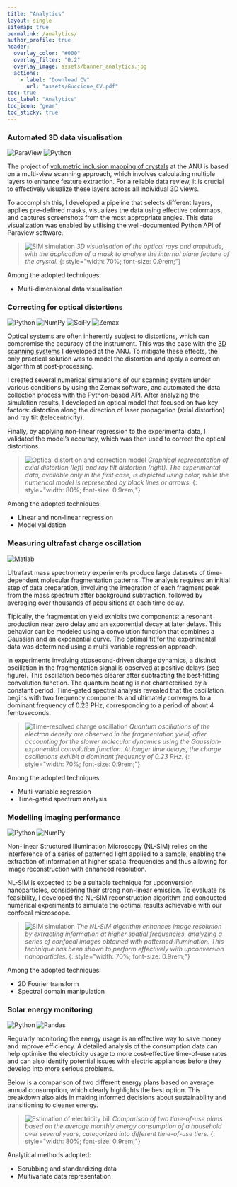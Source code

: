 ```yaml
---
title: "Analytics"
layout: single
sitemap: true
permalink: /analytics/
author_profile: true
header:
  overlay_color: "#000"
  overlay_filter: "0.2"
  overlay_image: assets/banner_analytics.jpg
  actions:
    - label: "Download CV"
      url: "assets/Guccione_CV.pdf"
toc: true
toc_label: "Analytics"
toc_icon: "gear"
toc_sticky: true
---
```



### Automated 3D data visualisation

![ParaView](https://img.shields.io/badge/ParaView-blue?style=plastic&amp)
![Python](https://img.shields.io/badge/Python-fff?logo=python&logoColor=3776AB)

The project of [volumetric inclusion mapping of crystals](/instrumentation/#3d-optical-coherent-tomography) at the ANU is based on a multi-view scanning approach, which involves calculating multiple layers to enhance feature extraction. For a reliable data review, it is crucial to effectively visualize these layers across all individual 3D views.

To accomplish this, I developed a pipeline that selects different layers, applies pre-defined masks, visualizes the data using effective colormaps, and captures screenshots from the most appropriate angles. This data visualization was enabled by utilising the well-documented Python API of Paraview software.

>![SIM simulation](/assets/analytics/crystal_crack.png)
>*3D visualisation of the optical rays and amplitude, with the application of a mask to analyse the internal plane feature of the crystal.*
{: style="width: 70%; font-size: 0.9rem;"}

Among the adopted techniques:
- Multi-dimensional data visualisation


### Correcting for optical distortions

![Python](https://img.shields.io/badge/Python-fff?logo=python&logoColor=3776AB)
![NumPy](https://img.shields.io/badge/NumPy-aaa?logo=numpy&logoColor=013243)
![SciPy](https://img.shields.io/badge/SciPy-aaa?logo=scipy&logoColor=8CAAE6)
![Zemax](https://img.shields.io/badge/Zemax-fff?logo=ansys&logoColor=FFB71B)


Optical systems are often inherently subject to distortions, which can compromise the accuracy of the instrument. This was the case with the [3D scanning systems](/instrumentation/#3d-optical-coherent-tomography) I developed at the ANU. To mitigate these effects, the only practical solution was to model the distortion and apply a correction algorithm at post-processing.

I created several numerical simulations of our scanning system under various conditions by using the Zemax software, and automated the data collection process with the Python-based API. After analyzing the simulation results, I developed an optical model that focused on two key factors: distortion along the direction of laser propagation (axial distortion) and ray tilt (telecentricity).

Finally, by applying non-linear regression to the experimental data, I validated the model’s accuracy, which was then used to correct the optical distortions.


>![Optical distortion and correction model](/assets/analytics/axial_distortion.png)
>*Graphical representation of axial distortion (left) and ray tilt distortion (right). The experimental data, available only in the first case, is depicted using color, while the numerical model is represented by black lines or arrows.*
{: style="width: 80%; font-size: 0.9rem;"}

Among the adopted techniques:
- Linear and non-linear regression
- Model validation


### Measuring ultrafast charge oscillation

![Matlab](https://img.shields.io/badge/MATLAB%C2%AE-orange?style=plastic&amp)

Ultrafast mass spectrometry experiments produce large datasets of time-dependent molecular fragmentation patterns. The analysis requires an initial step of data preparation, involving the integration of each fragment peak from the mass spectrum after background subtraction, followed by averaging over thousands of acquisitions at each time delay.

Tipically, the fragmentation yield exhibits two components: a resonant production near zero delay and an exponential decay at later delays. This behavior can be modeled using a convolution function that combines a Gaussian and an exponential curve. The optimal fit for the experimental data was determined using a multi-variable regression approach.

In experiments involving attosecond-driven charge dynamics, a distinct oscillation in the fragmentation signal is observed at positive delays (see figure). This oscillation becomes clearer after subtracting the best-fitting convolution function. The quantum beating is not characterised by a constant period. Time-gated spectral analysis revealed that the oscillation begins with two frequency components and ultimately converges to a dominant frequency of 0.23 PHz, corresponding to a period of about 4 femtoseconds.

>![Time-resolved charge oscillation](/assets/analytics/phe_charge_oscillation.png)
>*Quantum oscillations of the electron density are observed in the fragmentation yield, after accounting for the slower molecular dynamics using the Gaussian-exponential convolution function. At longer time delays, the charge oscillations exhibit a dominant frequency of 0.23 PHz.*
{: style="width: 70%; font-size: 0.9rem;"}

Among the adopted techniques:
- Multi-variable regression
- Time-gated spectrum analysis

### Modelling imaging performance

![Python](https://img.shields.io/badge/Python-fff?logo=python&logoColor=3776AB)
![NumPy](https://img.shields.io/badge/NumPy-aaa?logo=numpy&logoColor=013243)

Non-linear Structured Illumination Microscopy (NL-SIM) relies on the interference of a series of patterned light applied to a sample, enabling the extraction of information at higher spatial frequencies and thus allowing for image reconstruction with enhanced resolution.

NL-SIM is expected to be a suitable technique for upconversion nanoparticles, considering their strong non-linear emission. To evaluate its feasibility, I developed the NL-SIM reconstruction algorithm and conducted numerical experiments to simulate the optimal results achievable with our confocal microscope.

>![SIM simulation](/assets/analytics/sim_simulation.png)
>*The NL-SIM algorithm enhances image resolution by extracting information at higher spatial frequencies, analyzing a series of confocal images obtained with patterned illumination. This technique has been shown to perform effectively with upconversion nanoparticles.*
{: style="width: 70%; font-size: 0.9rem;"}

Among the adopted techniques:
- 2D Fourier transform
- Spectral domain manipulation


### Solar energy monitoring

![Python](https://img.shields.io/badge/Python-fff?logo=python&logoColor=3776AB)
![Pandas](https://img.shields.io/badge/Pandas-aaa?logo=pandas&logoColor=150458)

Regularly monitoring the energy usage is an effective way to save money and improve efficiency. A detailed analysis of the consumption data can help optimise the electricity usage to more cost-effective time-of-use rates and can also identify potential issues with electric appliances before they develop into more serious problems.

Below is a comparison of two different energy plans based on average annual consumption, which clearly highlights the best option. This breakdown also aids in making informed decisions about sustainability and transitioning to cleaner energy.

>![Estimation of electricity bill](/assets/analytics/electricity_bill.png)
>*Comparison of two time-of-use plans based on the average monthly energy consumption of a household over several years, categorized into different time-of-use tiers.*
{: style="width: 80%; font-size: 0.9rem;"}

Analytical methods adopted:
- Scrubbing and standardizing data
- Multivariate data representation
